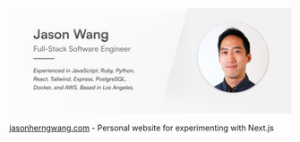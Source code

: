 ![Jason Wang](/public/og-short.png)

[jasonherngwang.com](https://www.jasonherngwang.com) - Personal website for experimenting with Next.js
